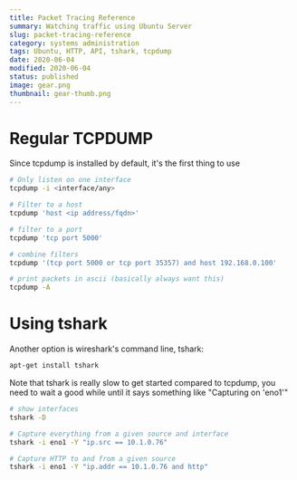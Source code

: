 ```yaml
---
title: Packet Tracing Reference
summary: Watching traffic using Ubuntu Server
slug: packet-tracing-reference
category: systems administration
tags: Ubuntu, HTTP, API, tshark, tcpdump
date: 2020-06-04
modified: 2020-06-04
status: published
image: gear.png
thumbnail: gear-thumb.png
---
```



# Regular TCPDUMP

Since tcpdump is installed by default, it's the first thing to use

```bash
# Only listen on one interface
tcpdump -i <interface/any>

# Filter to a host
tcpdump 'host <ip address/fqdn>'

# filter to a port
tcpdump 'tcp port 5000'

# combine filters
tcpdump '(tcp port 5000 or tcp port 35357) and host 192.168.0.100'

# print packets in ascii (basically always want this)
tcpdump -A

```

# Using tshark

Another option is wireshark's command line, tshark:

```bash
apt-get install tshark
```

Note that tshark is really slow to get started compared to tcpdump, you need to wait a good while
until it says something like "Capturing on 'eno1'"
```bash
# show interfaces
tshark -D

# Capture everything from a given source and interface
tshark -i eno1 -Y "ip.src == 10.1.0.76"

# Capture HTTP to and from a given source
tshark -i eno1 -Y "ip.addr == 10.1.0.76 and http"
```
